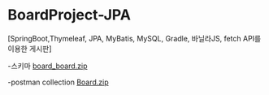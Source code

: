 # BoardProject-JPA

[SpringBoot,Thymeleaf, JPA, MyBatis, MySQL, Gradle, 바닐라JS, fetch API를 이용한 게시판]

-스키마
[board_board.zip](https://github.com/leeyuna-1124/BoardProject-JPA/files/9484546/board_board.zip)

-postman collection
[Board.zip](https://github.com/leeyuna-1124/BoardProject-JPA/files/10046854/Board.zip)
